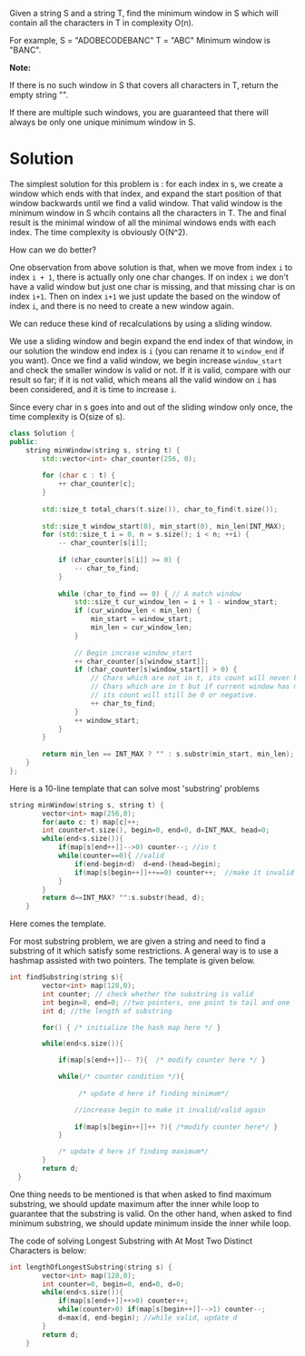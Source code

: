 Given a string S and a string T, find the minimum window in S which will contain all the characters in T in complexity O(n).

For example,
S = "ADOBECODEBANC"
T = "ABC"
Minimum window is "BANC".

__Note:__

If there is no such window in S that covers all characters in T, return the empty string "".

If there are multiple such windows, you are guaranteed that there will always be only one unique minimum window in S.


# Solution

The simplest solution for this problem is : for each index in s, we create a window which ends with that index, and expand the start position of that window backwards until we find a valid window. That valid window is the minimum window in S whcih contains all the characters in T. The and final result is the minimal window of all the minimal windows ends with each index. The time complexity is obviously O(N^2).

How can we do better?

One observation from above solution is that, when we move from index ```i``` to index ```i + 1```, there is actually only one char changes. If on index ```i``` we don't have a valid window but just one char is missing, and that missing char  is on index ```i+1```. Then on index ```i+1``` we just update the based on the window of index ```i```, and there is no need to create a new window again.

We can reduce these kind of recalculations by using a sliding window.

We use a sliding window and begin expand the end index of that window, in our solution the window end index is ```i``` (you can rename it to ```window_end``` if you want). Once we find a valid window, we begin increase ```window_start```  and check the smaller window is valid or not. If it is valid, compare with our result so far; if it is not valid, which means all the valid window on ```i``` has been considered, and it is time to increase ```i```.

Since every char in s goes into and out of the sliding window only once, the time complexity is O(size of s).

```cpp
class Solution {
public:
    string minWindow(string s, string t) {
        std::vector<int> char_counter(256, 0);
        
        for (char c : t) {
            ++ char_counter[c];
        }
        
        std::size_t total_chars(t.size()), char_to_find(t.size());
        
        std::size_t window_start(0), min_start(0), min_len(INT_MAX);
        for (std::size_t i = 0, n = s.size(); i < n; ++i) {
            -- char_counter[s[i]];
            
            if (char_counter[s[i]] >= 0) {
                -- char_to_find;
            }
            
            while (char_to_find == 0) { // A match window
                std::size_t cur_window_len = i + 1 - window_start;
                if (cur_window_len < min_len) {
                    min_start = window_start;
                    min_len = cur_window_len;
                }
                
                // Begin incrase window_start
                ++ char_counter[s[window_start]];
                if (char_counter[s[window_start]] > 0) {
                    // Chars which are not in t, its count will never be positive.
                    // Chars which are in t but if current window has more than we need, 
                    // its count will still be 0 or negative.
                    ++ char_to_find;
                }
                ++ window_start;
            }
        }
        
        return min_len == INT_MAX ? "" : s.substr(min_start, min_len);
    }
};
```  
  
  
Here is a 10-line template that can solve most 'substring' problems
```cpp
string minWindow(string s, string t) {
        vector<int> map(256,0);
        for(auto c: t) map[c]++;
        int counter=t.size(), begin=0, end=0, d=INT_MAX, head=0;
        while(end<s.size()){
            if(map[s[end++]]-->0) counter--; //in t
            while(counter==0){ //valid
                if(end-begin<d)  d=end-(head=begin);
                if(map[s[begin++]]++==0) counter++;  //make it invalid
            }  
        }
        return d==INT_MAX? "":s.substr(head, d);
    }
```

Here comes the template.

For most substring problem, we are given a string and need to find a substring of it which satisfy some restrictions. A general way is to use a hashmap assisted with two pointers. The template is given below.
  
```cpp
int findSubstring(string s){
        vector<int> map(128,0);
        int counter; // check whether the substring is valid
        int begin=0, end=0; //two pointers, one point to tail and one  head
        int d; //the length of substring

        for() { /* initialize the hash map here */ }

        while(end<s.size()){

            if(map[s[end++]]-- ?){  /* modify counter here */ }

            while(/* counter condition */){ 
                 
                 /* update d here if finding minimum*/

                //increase begin to make it invalid/valid again
                
                if(map[s[begin++]]++ ?){ /*modify counter here*/ }
            }  

            /* update d here if finding maximum*/
        }
        return d;
  }
```

One thing needs to be mentioned is that when asked to find maximum substring, we should update maximum after the inner while loop to guarantee that the substring is valid. On the other hand, when asked to find minimum substring, we should update minimum inside the inner while loop.

The code of solving Longest Substring with At Most Two Distinct Characters is below:


```cpp
int lengthOfLongestSubstring(string s) {
        vector<int> map(128,0);
        int counter=0, begin=0, end=0, d=0; 
        while(end<s.size()){
            if(map[s[end++]]++>0) counter++; 
            while(counter>0) if(map[s[begin++]]-->1) counter--;
            d=max(d, end-begin); //while valid, update d
        }
        return d;
    }
```    

